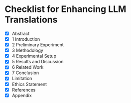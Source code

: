 # Checklist for Enhancing LLM Translations

- [x] Abstract
- [x] 1 Introduction
- [x] 2 Preliminary Experiment
- [x] 3 Methodology
- [x] 4 Experimental Setup
- [x] 5 Results and Discussion
- [x] 6 Related Work
- [x] 7 Conclusion
- [x] Limitation
- [x] Ethics Statement
- [x] References
- [x] Appendix 